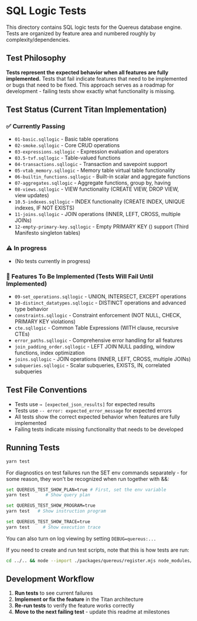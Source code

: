 # SQL Logic Tests

This directory contains SQL logic tests for the Quereus database engine. Tests are organized by feature area and numbered roughly by complexity/dependencies.

## Test Philosophy

**Tests represent the expected behavior when all features are fully implemented.** Tests that fail indicate features that need to be implemented or bugs that need to be fixed. This approach serves as a roadmap for development - failing tests show exactly what functionality is missing.

## Test Status (Current Titan Implementation)

### ✅ Currently Passing
- `01-basic.sqllogic` - Basic table operations
- `02-smoke.sqllogic` - Core CRUD operations 
- `03-expressions.sqllogic` - Expression evaluation and operators
- `03.5-tvf.sqllogic` - Table-valued functions
- `04-transactions.sqllogic` - Transaction and savepoint support
- `05-vtab_memory.sqllogic` - Memory table virtual table functionality
- `06-builtin_functions.sqllogic` - Built-in scalar and aggregate functions
- `07-aggregates.sqllogic` - Aggregate functions, group by, having
- `08-views.sqllogic` - VIEW functionality (CREATE VIEW, DROP VIEW, view updates)
- `10.5-indexes.sqllogic` - INDEX functionality (CREATE INDEX, UNIQUE indexes, IF NOT EXISTS)
- `11-joins.sqllogic` - JOIN operations (INNER, LEFT, CROSS, multiple JOINs)
- `12-empty-primary-key.sqllogic` - Empty PRIMARY KEY () support (Third Manifesto singleton tables)

### ⚠️ In progress
- (No tests currently in progress)

### 🚧 Features To Be Implemented (Tests Will Fail Until Implemented)
- `09-set_operations.sqllogic` - UNION, INTERSECT, EXCEPT operations
- `10-distinct_datatypes.sqllogic` - DISTINCT operations and advanced type behavior
- `constraints.sqllogic` - Constraint enforcement (NOT NULL, CHECK, PRIMARY KEY violations)
- `cte.sqllogic` - Common Table Expressions (WITH clause, recursive CTEs)
- `error_paths.sqllogic` - Comprehensive error handling for all features
- `join_padding_order.sqllogic` - LEFT JOIN NULL padding, window functions, index optimization
- `joins.sqllogic` - JOIN operations (INNER, LEFT, CROSS, multiple JOINs)
- `subqueries.sqllogic` - Scalar subqueries, EXISTS, IN, correlated subqueries

## Test File Conventions

- Tests use `→ [expected_json_results]` for expected results
- Tests use `-- error: expected_error_message` for expected errors  
- All tests show the correct expected behavior when features are fully implemented
- Failing tests indicate missing functionality that needs to be developed

## Running Tests

```bash
yarn test
```

For diagnostics on test failures run the SET env commands separately - for some reason, they won't be recognized when run together with &&:
```bash
set QUEREUS_TEST_SHOW_PLAN=true # First, set the env variable
yarn test      # Show query plan

set QUEREUS_TEST_SHOW_PROGRAM=true
yarn test   # Show instruction program  

set QUEREUS_TEST_SHOW_TRACE=true
yarn test     # Show execution trace
```

You can also turn on log viewing by setting `DEBUG=quereus:...`

If you need to create and run test scripts, note that this is how tests are run:

```bash
cd ../.. && node --import ./packages/quereus/register.mjs node_modules/mocha/bin/mocha.js 'packages/quereus/test/**/*.spec.ts' --colors --bail
```

## Development Workflow

1. **Run tests** to see current failures
3. **Implement or fix the feature** in the Titan architecture
4. **Re-run tests** to verify the feature works correctly
5. **Move to the next failing test** - update this readme at milestones
